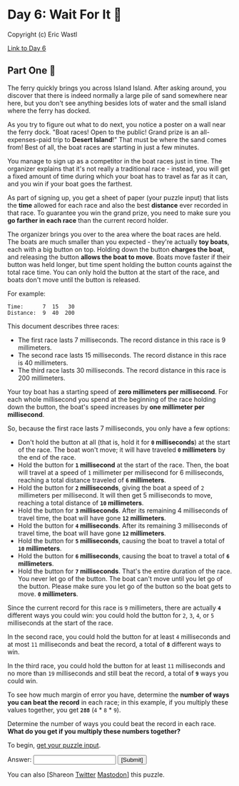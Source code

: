 
<h1>Day 6: Wait For It 🎄</h1><p>Copyright (c) Eric Wastl</p><a href=https://adventofcode.com/2023/day/6>Link to Day 6</a><h2>Part One 🎁</h2><p>The ferry quickly brings you across Island Island. After asking around, you discover that there is indeed normally a large pile of sand somewhere near here, but you don't see anything besides lots of water and the small island where the ferry has docked.</p>
<p>As you try to figure out what to do next, you notice a poster on a wall near the ferry dock. "Boat races! Open to the public! Grand prize is an all-expenses-paid trip to <b>Desert Island</b>!" That must be where the sand comes from! Best of all, the boat races are starting in just a few minutes.</p>
<p>You manage to sign up as a competitor in the boat races just in time. The organizer explains that it's not really a traditional race - instead, you will get a fixed amount of time during which your boat has to travel as far as it can, and you win if your boat goes the farthest.</p>
<p>As part of signing up, you get a sheet of paper (your puzzle input) that lists the <b>time</b> allowed for each race and also the best <b>distance</b> ever recorded in that race. To guarantee you win the grand prize, you need to make sure you <b>go farther in each race</b> than the current record holder.</p>
<p>The organizer brings you over to the area where the boat races are held. The boats are much smaller than you expected - they're actually <b>toy boats</b>, each with a big button on top. Holding down the button <b>charges the boat</b>, and releasing the button <b>allows the boat to move</b>. Boats move faster if their button was held longer, but time spent holding the button counts against the total race time. You can only hold the button at the start of the race, and boats don't move until the button is released.</p>
<p>For example:</p>
<pre><code>Time:      7  15   30
Distance:  9  40  200
</code></pre>
<p>This document describes three races:</p>
<ul>
<li>The first race lasts 7 milliseconds. The record distance in this race is 9 millimeters.</li>
<li>The second race lasts 15 milliseconds. The record distance in this race is 40 millimeters.</li>
<li>The third race lasts 30 milliseconds. The record distance in this race is 200 millimeters.</li>
</ul>
<p>Your toy boat has a starting speed of <b>zero millimeters per millisecond</b>. For each whole millisecond you spend at the beginning of the race holding down the button, the boat's speed increases by <b>one millimeter per millisecond</b>.</p>
<p>So, because the first race lasts 7 milliseconds, you only have a few options:</p>
<ul>
<li>Don't hold the button at all (that is, hold it for <b><code>0</code> milliseconds</b>) at the start of the race. The boat won't move; it will have traveled <b><code>0</code> millimeters</b> by the end of the race.</li>
<li>Hold the button for <b><code>1</code> millisecond</b> at the start of the race. Then, the boat will travel at a speed of <code>1</code> millimeter per millisecond for 6 milliseconds, reaching a total distance traveled of <b><code>6</code> millimeters</b>.</li>
<li>Hold the button for <b><code>2</code> milliseconds</b>, giving the boat a speed of <code>2</code> millimeters per millisecond. It will then get 5 milliseconds to move, reaching a total distance of <b><code>10</code> millimeters</b>.</li>
<li>Hold the button for <b><code>3</code> milliseconds</b>. After its remaining 4 milliseconds of travel time, the boat will have gone <b><code>12</code> millimeters</b>.</li>
<li>Hold the button for <b><code>4</code> milliseconds</b>. After its remaining 3 milliseconds of travel time, the boat will have gone <b><code>12</code> millimeters</b>.</li>
<li>Hold the button for <b><code>5</code> milliseconds</b>, causing the boat to travel a total of <b><code>10</code> millimeters</b>.</li>
<li>Hold the button for <b><code>6</code> milliseconds</b>, causing the boat to travel a total of <b><code>6</code> millimeters</b>.</li>
<li>Hold the button for <b><code>7</code> milliseconds</b>. That's the entire duration of the race. You never let go of the button. The boat can't move until you let go of the button. Please make sure you let go of the button so the boat gets to move. <b><code>0</code> millimeters</b>.</li>
</ul>
<p>Since the current record for this race is <code>9</code> millimeters, there are actually <code><b>4</b></code> different ways you could win: you could hold the button for <code>2</code>, <code>3</code>, <code>4</code>, or <code>5</code> milliseconds at the start of the race.</p>
<p>In the second race, you could hold the button for at least <code>4</code> milliseconds and at most <code>11</code> milliseconds and beat the record, a total of <code><b>8</b></code> different ways to win.</p>
<p>In the third race, you could hold the button for at least <code>11</code> milliseconds and no more than <code>19</code> milliseconds and still beat the record, a total of <code><b>9</b></code> ways you could win.</p>
<p>To see how much margin of error you have, determine the <b>number of ways you can beat the record</b> in each race; in this example, if you multiply these values together, you get <code><b>288</b></code> (<code>4</code> * <code>8</code> * <code>9</code>).</p>
<p>Determine the number of ways you could beat the record in each race. <b>What do you get if you multiply these numbers together?</b></p>

<p>To begin, <a href="6/input" target="_blank">get your puzzle input</a>.</p>
<form method="post" action="6/answer"><input type="hidden" name="level" value="1"/><p>Answer: <input type="text" name="answer" autocomplete="off"/> <input type="submit" value="[Submit]"/></p></form>
<p>You can also <span class="share">[Share<span class="share-content">on
  <a href="https://twitter.com/intent/tweet?text=%22Wait+For+It%22+%2D+Day+6+%2D+Advent+of+Code+2023&amp;url=https%3A%2F%2Fadventofcode%2Ecom%2F2023%2Fday%2F6&amp;related=ericwastl&amp;hashtags=AdventOfCode" target="_blank">Twitter</a>
  <a href="javascript:void(0);" onclick="var ms; try{ms=localStorage.getItem('mastodon.server')}finally{} if(typeof ms!=='string')ms=''; ms=prompt('Mastodon Server?',ms); if(typeof ms==='string' && ms.length){this.href='https://'+ms+'/share?text=%22Wait+For+It%22+%2D+Day+6+%2D+Advent+of+Code+2023+%23AdventOfCode+https%3A%2F%2Fadventofcode%2Ecom%2F2023%2Fday%2F6';try{localStorage.setItem('mastodon.server',ms);}finally{}}else{return false;}" target="_blank">Mastodon</a
></span>]</span> this puzzle.</p>
